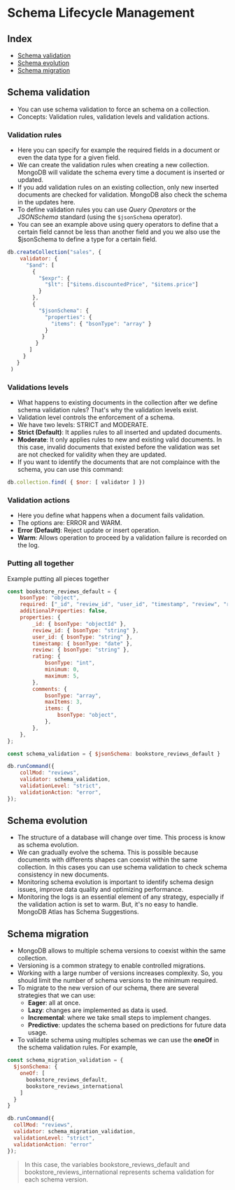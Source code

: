 # Schema Lifecycle Management

## Index
- [Schema validation](#schema-validation)
- [Schema evolution](#schema-evolution)
- [Schema migration](#schema-migration)

## Schema validation
- You can use schema validation to force an schema on a collection.
- Concepts: Validation rules, validation levels and validation actions.

### Validation rules
- Here you can specify for example the required fields in a document or even the data type for a given field.    
- We can create the validation rules when creating a new collection. MongoDB will validate the schema every time a document is inserted or updated.
- If you add validation rules on an existing collection, only new inserted documents are checked for validation. MongoDB also check the schema in the updates here.
- To define validation rules you can use _Query Operators_ or the _JSONSchema_ standard (using the ```$jsonSchema``` operator).
- You can see an example above using query operators to define that a certain field cannot be less than another field and you we also use the $jsonSchema to define a type for a certain field.

```js
db.createCollection("sales", {
    validator: {
      "$and": [
        {
          "$expr": {
            "$lt": ["$items.discountedPrice", "$items.price"]
          }
        },
        {
          "$jsonSchema": {
            "properties": {
              "items": { "bsonType": "array" }
            }
           }
         }
       ]
     }
   }
 )
```

### Validations levels
- What happens to existing documents in the collection after we define schema validation rules? That's why the validation levels exist.
- Validation level controls the enforcement of a schema.
- We have two levels: STRICT and MODERATE.
- __Strict (Default)__: It applies rules to all inserted and updated documents.
- __Moderate__: It only applies rules to new and existing valid documents. In this case, invalid documents that existed before the validation was set are not checked for validity when they are updated. 
- If you want to identify the documents that are not complaince with the schema, you can use this command:

```js
db.collection.find( { $nor: [ validator ] })
```

### Validation actions
- Here you define what happens when a document fails validation.
- The options are: ERROR and WARM.
- __Error (Default)__: Reject update or insert operation.
- __Warm__: Allows operation to proceed by a validation failure is recorded on the log.

### Putting all together
Example putting all pieces together

```js
const bookstore_reviews_default = {
    bsonType: "object",
    required: ["_id", "review_id", "user_id", "timestamp", "review", "rating"],
    additionalProperties: false,
    properties: {
        _id: { bsonType: "objectId" },
        review_id: { bsonType: "string" },
        user_id: { bsonType: "string" },
        timestamp: { bsonType: "date" },
        review: { bsonType: "string" },
        rating: {
            bsonType: "int",
            minimum: 0,
            maximum: 5,
        },
        comments: {
            bsonType: "array",
            maxItems: 3,
            items: {
                bsonType: "object",
            },
        },
    },
};
```

```js
const schema_validation = { $jsonSchema: bookstore_reviews_default }

db.runCommand({
    collMod: "reviews",
    validator: schema_validation,
    validationLevel: "strict",
    validationAction: "error",
});
```

## Schema evolution
- The structure of a database will change over time. This process is know as schema evolution.
- We can gradually evolve the schema. This is possible because documents with differents shapes can coexist within the same collection. In this cases you can use schema validation to check schema consistency in new documents.
- Monitoring schema evolution is important to identify schema design issues, improve data quality and optimizing performance.
- Monitoring the logs is an essential element of any strategy, especially if the validation action is set to warm. But, it's no easy to handle. MongoDB Atlas has Schema Suggestions.

## Schema migration
- MongoDB allows to multiple schema versions to coexist within the same collection.
- Versioning is a common strategy to enable controlled migrations.
- Working with a large number of versions increases complexity. So, you should limit the number of schema versions to the minimum required.
- To migrate to the new version of our schema, there are several strategies that we can use:
  - __Eager__: all at once.
  - __Lazy__: changes are implemented as data is used.
  - __Incremental__: where we take small steps to implement changes.
  - __Predictive__: updates the schema based on predictions for future data usage.
- To validate schema using multiples schemas we can use the __oneOf__ in the schema validation rules. For example,

```js
const schema_migration_validation = {
  $jsonSchema: {
    oneOf: [
      bookstore_reviews_default,
      bookstore_reviews_international
    ]
  }
}

db.runCommand({
  collMod: "reviews",
  validator: schema_migration_validation,
  validationLevel: "strict",
  validationAction: "error"
});

```

> In this case, the variables bookstore_reviews_default and bookstore_reviews_international represents schema validation for each schema version.
